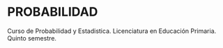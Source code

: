 # PROBABILIDAD
Curso de Probabilidad y Estadistica. Licenciatura en Educación Primaria. Quinto semestre.
